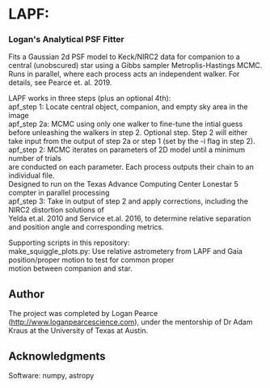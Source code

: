 # LAPF:
### Logan's Analytical PSF Fitter

Fits a Gaussian 2d PSF model to Keck/NIRC2 data for companion to a central (unobscured) star
using a Gibbs sampler Metroplis-Hastings MCMC.  Runs in parallel, where each process acts an 
independent walker.  For details, see Pearce et. al. 2019.

LAPF works in three steps (plus an optional 4th): <br>
    apf_step 1: Locate central object, companion, and empty sky area in the image <br>
    apf_step 2a: MCMC using only one walker to fine-tune the intial guess before unleashing the walkers
               in step 2.  Optional step.  Step 2 will either take input from the output of step 2a or
               step 1 (set by the -i flag in step 2). <br>
    apf_step 2: MCMC iterates on parameters of 2D model until a minimum number of trials <br>
               are conducted on each parameter.  Each process outputs their chain to an <br>
               individual file. <br>
               Designed to run on the Texas Advance Computing Center Lonestar 5 compter in parallel processing <br>
    apf_step 3: Take in output of step 2 and apply corrections, including the NIRC2 distortion solutions of <br>
               Yelda et.al. 2010 and Service et.al. 2016, to determine relative separation <br>
               and position angle and corresponding metrics. <br>

Supporting scripts in this repository: <br>
    make_squiggle_plots.py: Use relative astrometery from LAPF and Gaia position/proper motion to test for common proper <br>
    motion between companion and star.



## Author
The project was completed by Logan Pearce (http://www.loganpearcescience.com), under the mentorship of Dr Adam Kraus at the University of Texas at Austin.


## Acknowledgments


Software:
numpy, astropy


